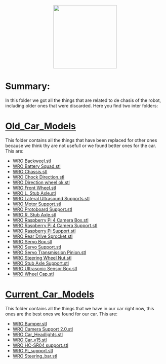 <p align="center">
  <img width="200" height="200" src="https://github.com/Ploirad/WRO-2024-ArduMASTERS/blob/main/Process/MASTERS.jpeg">
</p>


<b>
<h1>Summary:
  </h1></b>

In this folder we got all the things that are related to de chasis of the robot, including older ones that were discarded.
Here you find two inter folders:

# [Old_Car_Models](https://github.com/Ploirad/WRO-2024-ArduMASTERS/tree/main/Models/Old_Car_Models)
  This folder contains all the things that have been replaced for other ones because we think thy are not usefull or we found better ones for the car. This are:
  - [WRO Backweel.stl](https://github.com/Ploirad/WRO-2024-ArduMASTERS/blob/main/Models/Old_Car_Models/WRO%20Backweel.stl)
  - [WRO Battery Squad.stl](https://github.com/Ploirad/WRO-2024-ArduMASTERS/blob/main/Models/Old_Car_Models/WRO%20Battery%20Squad.stl)
  - [WRO Chassis.stl](https://github.com/Ploirad/WRO-2024-ArduMASTERS/blob/main/Models/Old_Car_Models/WRO%20Chassis.stl)
  - [WRO Chock Direction.stl](https://github.com/Ploirad/WRO-2024-ArduMASTERS/blob/main/Models/Old_Car_Models/WRO%20Chock%20Direction.stl)
  - [WRO Direction wheel ok.stl](https://github.com/Ploirad/WRO-2024-ArduMASTERS/blob/main/Models/Old_Car_Models/WRO%20Direction%20wheel%20ok.stl)
  - [WRO Front Wheel.stl](https://github.com/Ploirad/WRO-2024-ArduMASTERS/blob/main/Models/Old_Car_Models/WRO%20Front%20Wheel.stl)
  - [WRO L. Stub Axle.stl](https://github.com/Ploirad/WRO-2024-ArduMASTERS/blob/main/Models/Old_Car_Models/WRO%20L.%20Stub%20Axle.stl)
  - [WRO Lateral Ultrasound Supports.stl](https://github.com/Ploirad/WRO-2024-ArduMASTERS/blob/main/Models/Old_Car_Models/WRO%20Lateral%20Ultrasound%20Supports.stl)
  - [WRO Motor Support.stl](https://github.com/Ploirad/WRO-2024-ArduMASTERS/blob/main/Models/Old_Car_Models/WRO%20Motor%20Support.stl)
  - [WRO Protoboard Support.stl](https://github.com/Ploirad/WRO-2024-ArduMASTERS/blob/main/Models/Old_Car_Models/WRO%20Protoboard%20Support.stl)
  - [WRO R. Stub Axle.stl](https://github.com/Ploirad/WRO-2024-ArduMASTERS/blob/main/Models/Old_Car_Models/WRO%20R.%20Stub%20A%20xle.stl)
  - [WRO Raspberry Pi 4 Camera Box.stl](https://github.com/Ploirad/WRO-2024-ArduMASTERS/blob/main/Models/Old_Car_Models/WRO%20Raspberry%20Pi%204%20Camera%20Box.stl)
  - [WRO Raspberry Pi 4 Camera Support.stl](https://github.com/Ploirad/WRO-2024-ArduMASTERS/blob/main/Models/Old_Car_Models/WRO%20Raspberry%20Pi%204%20Camera%20Support.stl)
  - [WRO Raspberry Pi Support.stl](https://github.com/Ploirad/WRO-2024-ArduMASTERS/blob/main/Models/Old_Car_Models/WRO%20Raspberry%20Pi%20Support.stl)
  - [WRO Rear Drive Sprocket.stl](https://github.com/Ploirad/WRO-2024-ArduMASTERS/blob/main/Models/Old_Car_Models/WRO%20Rear%20Drive%20Sprocket.stl)
  - [WRO Servo Box.stl](https://github.com/Ploirad/WRO-2024-ArduMASTERS/blob/main/Models/Old_Car_Models/WRO%20Servo%20Box.stl)
  - [WRO Servo Support.stl](https://github.com/Ploirad/WRO-2024-ArduMASTERS/blob/main/Models/Old_Car_Models/WRO%20Servo%20Support.stl)
  - [WRO Servo Transmission Pinion.stl](https://github.com/Ploirad/WRO-2024-ArduMASTERS/blob/main/Models/Old_Car_Models/WRO%20Servo%20Transmission%20Pinion.stl)
  - [WRO Steering Wheel Nut.stl](https://github.com/Ploirad/WRO-2024-ArduMASTERS/blob/main/Models/Old_Car_Models/WRO%20Steering%20Wheel%20Nut.stl)
  - [WRO Stub Axle Support.stl](https://github.com/Ploirad/WRO-2024-ArduMASTERS/blob/main/Models/Old_Car_Models/WRO%20Stub%20Axle%20Support.stl)
  - [WRO Ultrasonic Sensor Box.stl](https://github.com/Ploirad/WRO-2024-ArduMASTERS/blob/main/Models/Old_Car_Models/WRO%20Ultrasonic%20Sensor%20Box.stl)
  - [WRO Wheel Cap.stl](https://github.com/Ploirad/WRO-2024-ArduMASTERS/blob/main/Models/Old_Car_Models/WRO%20Wheel%20Cap.stl)
# [Current_Car_Models](https://github.com/Ploirad/WRO-2024-ArduMASTERS/tree/main/Models/Current_Car_Models)

  This folder contains all the things that we have in our car right now, this ones are the best ones we found for our car. This are:
  - [WRO Bumper.stl](https://github.com/Ploirad/WRO-2024-ArduMASTERS/blob/main/Models/Current_Car_Models/WRO%20Bumper.stl)
  - [WRO Camera Support 2.0.stl](https://github.com/Ploirad/WRO-2024-ArduMASTERS/blob/main/Models/Current_Car_Models/WRO%20Camera%20Support%202.0.stl)
  - [WRO Car_Headlights.stl](https://github.com/Ploirad/WRO-2024-ArduMASTERS/blob/main/Models/Current_Car_Models/WRO%20Car_Headlights.stl)
  - [WRO Car_v15.stl](https://github.com/Ploirad/WRO-2024-ArduMASTERS/blob/main/Models/Current_Car_Models/WRO%20Car_v15.stl)
  - [WRO HC-SR04 support.stl](https://github.com/Ploirad/WRO-2024-ArduMASTERS/blob/main/Models/Current_Car_Models/WRO%20HC-SR04%20support.stl)
  - [WRO Pi_support.stl](https://github.com/Ploirad/WRO-2024-ArduMASTERS/blob/main/Models/Current_Car_Models/WRO%20Pi_support.stl)
  - [WRO Steering_bar.stl](https://github.com/Ploirad/WRO-2024-ArduMASTERS/blob/main/Models/Current_Car_Models/WRO%20Steering_bar.stl)



